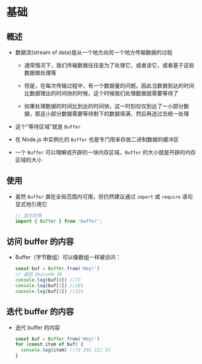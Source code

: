 # 基础

## 概述

  - 数据流(stream of data)是从一个地方向另一个地方传输数据的过程

      - 通常情况下，我们传输数据往往是为了处理它，或者读它，或者基于这些数据做处理等

      - 但是，在每次传输过程中，有一个数据量的问题。因此当数据到达的时间比数据理出的时间快的时候，这个时候我们处理数据就需要等待了

      - 如果处理数据的时间比到达的时间快，这一时刻仅仅到达了一小部分数据，那这小部分数据需要等待剩下的数据填满，然后再送过去统一处理

  - 这个"等待区域"就是 `Buffer`

  - 在 Node.js 中实例化的 `Buffer` 也是专门用来存放二进制数据的缓冲区

  - 一个 `Buffer` 可以理解成开辟的一块内存区域，`Buffer` 的大小就是开辟的内存区域的大小

## 使用

  - 虽然 `Buffer` 类在全局范围内可用，但仍然建议通过 `import` 或 `require` 语句显式地引用它

    ```javascript
    // 显示应用
    import { Buffer } from 'buffer';
    ```

## 访问 buffer 的内容

  - Buffer（字节数组）可以像数组一样被访问：

    ```javascript
    const buf = Buffer.from('Hey!')
    // 返回 Unicode 码
    console.log(buf[0]) //72
    console.log(buf[1]) //101
    console.log(buf[2]) //121
    ```

## 迭代 buffer 的内容

  - 迭代 buffer 的内容

    ```javascript
    const buf = Buffer.from('Hey!')
    for (const item of buf) {
      console.log(item) //72 101 121 33
    }
    ```
